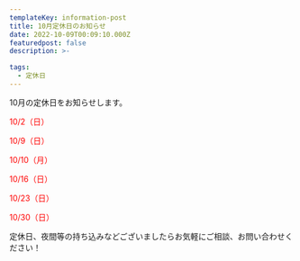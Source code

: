 ```yaml
---
templateKey: information-post
title: 10月定休日のお知らせ
date: 2022-10-09T00:09:10.000Z
featuredpost: false
description: >-

tags:
  - 定休日
---
```


10月の定休日をお知らせします。

<span style="color: red;">10/2（日）</span>

<span style="color: red;">10/9（日）</span>

<span style="color: red;">10/10（月）</span>

<span style="color: red;">10/16（日）</span>

<span style="color: red;">10/23（日）</span>

<span style="color: red;">10/30（日）</span>

定休日、夜間等の持ち込みなどございましたらお気軽にご相談、お問い合わせください！
